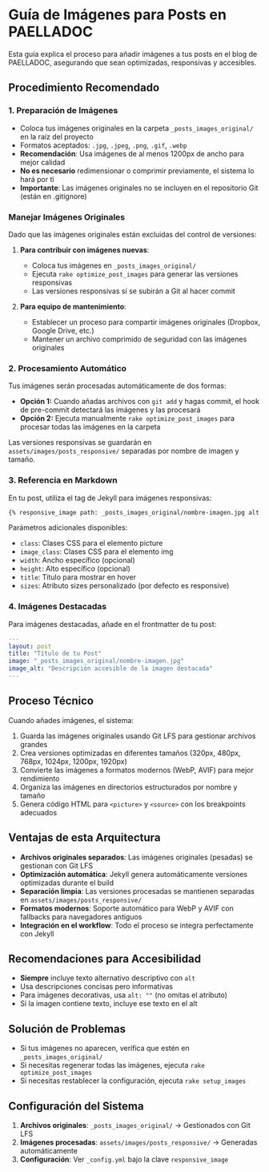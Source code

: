 # Guía de Imágenes para Posts en PAELLADOC

Esta guía explica el proceso para añadir imágenes a tus posts en el blog de PAELLADOC, asegurando que sean optimizadas, responsivas y accesibles.

## Procedimiento Recomendado

### 1. Preparación de Imágenes

- Coloca tus imágenes originales en la carpeta `_posts_images_original/` en la raíz del proyecto
- Formatos aceptados: `.jpg`, `.jpeg`, `.png`, `.gif`, `.webp`
- **Recomendación**: Usa imágenes de al menos 1200px de ancho para mejor calidad
- **No es necesario** redimensionar o comprimir previamente, el sistema lo hará por ti
- **Importante**: Las imágenes originales no se incluyen en el repositorio Git (están en .gitignore)

### Manejar Imágenes Originales

Dado que las imágenes originales están excluidas del control de versiones:

1. **Para contribuir con imágenes nuevas**:
   - Coloca tus imágenes en `_posts_images_original/`
   - Ejecuta `rake optimize_post_images` para generar las versiones responsivas
   - Las versiones responsivas sí se subirán a Git al hacer commit

2. **Para equipo de mantenimiento**:
   - Establecer un proceso para compartir imágenes originales (Dropbox, Google Drive, etc.)
   - Mantener un archivo comprimido de seguridad con las imágenes originales

### 2. Procesamiento Automático

Tus imágenes serán procesadas automáticamente de dos formas:

- **Opción 1:** Cuando añadas archivos con `git add` y hagas commit, el hook de pre-commit detectará las imágenes y las procesará
- **Opción 2:** Ejecuta manualmente `rake optimize_post_images` para procesar todas las imágenes en la carpeta

Las versiones responsivas se guardarán en `assets/images/posts_responsive/` separadas por nombre de imagen y tamaño.

### 3. Referencia en Markdown

En tu post, utiliza el tag de Jekyll para imágenes responsivas:

```markdown
{% responsive_image path: _posts_images_original/nombre-imagen.jpg alt: "Descripción accesible de la imagen" %}
```

Parámetros adicionales disponibles:
- `class`: Clases CSS para el elemento picture
- `image_class`: Clases CSS para el elemento img
- `width`: Ancho específico (opcional)
- `height`: Alto específico (opcional)
- `title`: Título para mostrar en hover
- `sizes`: Atributo sizes personalizado (por defecto es responsive)

### 4. Imágenes Destacadas

Para imágenes destacadas, añade en el frontmatter de tu post:

```yaml
---
layout: post
title: "Título de tu Post"
image: "_posts_images_original/nombre-imagen.jpg"
image_alt: "Descripción accesible de la imagen destacada"
---
```

## Proceso Técnico

Cuando añades imágenes, el sistema:

1. Guarda las imágenes originales usando Git LFS para gestionar archivos grandes
2. Crea versiones optimizadas en diferentes tamaños (320px, 480px, 768px, 1024px, 1200px, 1920px)
3. Convierte las imágenes a formatos modernos (WebP, AVIF) para mejor rendimiento
4. Organiza las imágenes en directorios estructurados por nombre y tamaño
5. Genera código HTML para `<picture>` y `<source>` con los breakpoints adecuados

## Ventajas de esta Arquitectura

- **Archivos originales separados**: Las imágenes originales (pesadas) se gestionan con Git LFS
- **Optimización automática**: Jekyll genera automáticamente versiones optimizadas durante el build
- **Separación limpia**: Las versiones procesadas se mantienen separadas en `assets/images/posts_responsive/`
- **Formatos modernos**: Soporte automático para WebP y AVIF con fallbacks para navegadores antiguos
- **Integración en el workflow**: Todo el proceso se integra perfectamente con Jekyll

## Recomendaciones para Accesibilidad

- **Siempre** incluye texto alternativo descriptivo con `alt`
- Usa descripciones concisas pero informativas
- Para imágenes decorativas, usa `alt: ""` (no omitas el atributo)
- Si la imagen contiene texto, incluye ese texto en el alt

## Solución de Problemas

- Si tus imágenes no aparecen, verifica que estén en `_posts_images_original/`
- Si necesitas regenerar todas las imágenes, ejecuta `rake optimize_post_images`
- Si necesitas restablecer la configuración, ejecuta `rake setup_images`

## Configuración del Sistema

1. **Archivos originales**: `_posts_images_original/` → Gestionados con Git LFS
2. **Imágenes procesadas**: `assets/images/posts_responsive/` → Generadas automáticamente
3. **Configuración**: Ver `_config.yml` bajo la clave `responsive_image`
